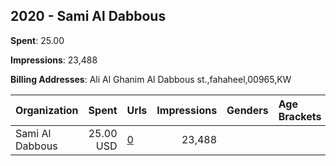 ## 2020 - Sami Al Dabbous 
**Spent**: 25.00

**Impressions**: 23,488

**Billing Addresses**: Ali Al Ghanim Al Dabbous st.,fahaheel,00965,KW

|Organization|Spent|Urls|Impressions|Genders|Age Brackets|Country Codes|
|:---|---:|:---|---:|:---|:---|:---|
|Sami Al Dabbous|25.00 USD|[0](https://www.snap.com/political-ads/asset/bc640a265e1b10f9c7604b1ad7f02e833932b667bc118da884388e44ede7c018?mediaType=mp4)|23,488|||kuwait|
